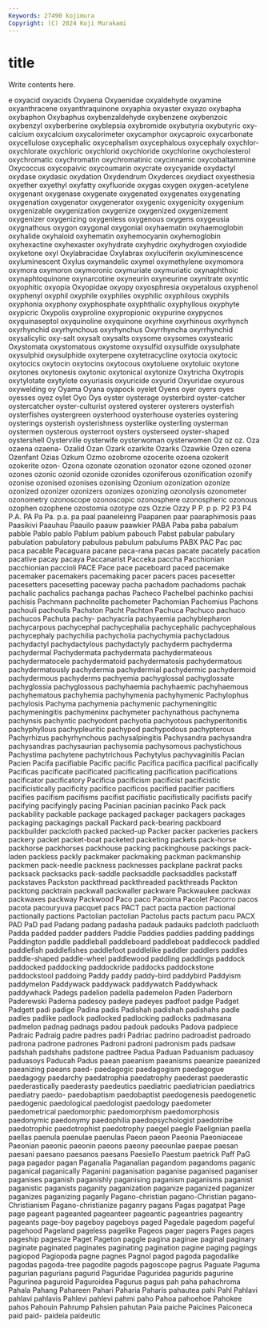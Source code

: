 ```yaml
---
Keywords: 27490 kojimura
Copyright: (C) 2024 Koji Murakami
---
```


# title

Write contents here.



e oxyacid oxyacids Oxyaena Oxyaenidae oxyaldehyde
oxyamine oxyanthracene oxyanthraquinone oxyaphia oxyaster oxyazo oxybapha oxybaphon Oxybaphus oxybenzaldehyde
oxybenzene oxybenzoic oxybenzyl oxyberberine oxyblepsia oxybromide oxybutyria oxybutyric oxy-calcium oxycalcium
oxycalorimeter oxycamphor oxycaproic oxycarbonate oxycellulose oxycephalic oxycephalism oxycephalous oxycephaly oxychlor-
oxychlorate oxychloric oxychlorid oxychloride oxychlorine oxycholesterol oxychromatic oxychromatin oxychromatinic oxycinnamic
oxycobaltammine Oxycoccus oxycopaivic oxycoumarin oxycrate oxycyanide oxydactyl oxydase oxydasic oxydation
Oxydendrum Oxyderces oxydiact oxyesthesia oxyether oxyethyl oxyfatty oxyfluoride oxygas oxygen
oxygen-acetylene oxygenant oxygenase oxygenate oxygenated oxygenates oxygenating oxygenation oxygenator oxygenerator
oxygenic oxygenicity oxygenium oxygenizable oxygenization oxygenize oxygenized oxygenizement oxygenizer oxygenizing
oxygenless oxygenous oxygens oxygeusia oxygnathous oxygon oxygonal oxygonial oxyhaematin oxyhaemoglobin
oxyhalide oxyhaloid oxyhematin oxyhemocyanin oxyhemoglobin oxyhexactine oxyhexaster oxyhydrate oxyhydric oxyhydrogen
oxyiodide oxyketone oxyl Oxylabracidae Oxylabrax oxyluciferin oxyluminescence oxyluminescent Oxylus oxymandelic
oxymel oxymethylene oxymomora oxymora oxymoron oxymoronic oxymuriate oxymuriatic oxynaphthoic oxynaphtoquinone
oxynarcotine oxyneurin oxyneurine oxynitrate oxyntic oxyophitic oxyopia Oxyopidae oxyopy oxyosphresia
oxypetalous oxyphenol oxyphenyl oxyphil oxyphile oxyphiles oxyphilic oxyphilous oxyphils oxyphonia
oxyphony oxyphosphate oxyphthalic oxyphyllous oxyphyte oxypicric Oxypolis oxyproline oxypropionic oxypurine
oxypycnos oxyquinaseptol oxyquinoline oxyquinone oxyrhine oxyrhinous oxyrhynch oxyrhynchid oxyrhynchous oxyrhynchus
Oxyrrhyncha oxyrrhynchid oxysalicylic oxy-salt oxysalt oxysalts oxysome oxysomes oxystearic Oxystomata
oxystomatous oxystome oxysulfid oxysulfide oxysulphate oxysulphid oxysulphide oxyterpene oxytetracycline oxytocia
oxytocic oxytocics oxytocin oxytocins oxytocous oxytoluene oxytoluic oxytone oxytones oxytonesis
oxytonic oxytonical oxytonize Oxytricha Oxytropis oxytylotate oxytylote oxyuriasis oxyuricide oxyurid
Oxyuridae oxyurous oxywelding oy Oyama Oyana oyapock oyelet Oyens oyer
oyers oyes oyesses oyez oylet Oyo Oys oyster oysterage oysterbird
oyster-catcher oystercatcher oyster-culturist oystered oysterer oysterers oysterfish oysterfishes oystergreen oysterhood
oysterhouse oysteries oystering oysterings oysterish oysterishness oysterlike oysterling oysterman oystermen
oysterous oysterroot oysters oysterseed oyster-shaped oystershell Oysterville oysterwife oysterwoman oysterwomen
Oz oz oz. Oza ozaena ozaena- Ozalid Ozan Ozark ozarkite
Ozarks Ozawkie Ozen ozena Ozenfant Ozias Ozkum Ozmo ozobrome ozocerite
ozoena ozokerit ozokerite ozon- Ozona ozonate ozonation ozonator ozone ozoned
ozoner ozones ozonic ozonid ozonide ozonides ozoniferous ozonification ozonify ozonise
ozonised ozonises ozonising Ozonium ozonization ozonize ozonized ozonizer ozonizers ozonizes
ozonizing ozonolysis ozonometer ozonometry ozonoscope ozonoscopic ozonosphere ozonospheric ozonous ozophen
ozophene ozostomia ozotype ozs Ozzie Ozzy P P. p p.
P2 P3 P4 P.A. PA Pa Pa. p.a. pa paal
paaneleinrg Paapanen paar paaraphimosis paas Paasikivi Paauhau Paauilo paauw paawkier
PABA Paba paba pabalum pabble Pablo pablo Pablum pablum pabouch
Pabst pabular pabulary pabulation pabulatory pabulous pabulum pabulums PABX PAC
Pac pac paca pacable Pacaguara pacane paca-rana pacas pacate pacately
pacation pacative pacay pacaya Paccanarist Pacceka paccha Pacchionian pacchionian paccioli
PACE Pace pace paceboard paced pacemake pacemaker pacemakers pacemaking pacer
pacers paces pacesetter pacesetters pacesetting paceway pacha pachadom pachadoms pachak
pachalic pachalics pachanga pachas Pacheco Pachelbel pachinko pachisi pachisis Pachmann
pachnolite pachometer Pachomian Pachomius Pachons pachouli pachoulis Pachston Pacht Pachton
Pachuca Pachuco pachuco pachucos Pachuta pachy- pachyacria pachyaemia pachyblepharon pachycarpous
pachycephal pachycephalia pachycephalic pachycephalous pachycephaly pachychilia pachycholia pachychymia pachycladous pachydactyl
pachydactylous pachydactyly pachyderm pachyderma pachydermal Pachydermata pachydermata pachydermateous pachydermatocele pachydermatoid
pachydermatosis pachydermatous pachydermatously pachydermia pachydermial pachydermic pachydermoid pachydermous pachyderms pachyemia
pachyglossal pachyglossate pachyglossia pachyglossous pachyhaemia pachyhaemic pachyhaemous pachyhematous pachyhemia pachyhymenia
pachyhymenic Pachylophus pachylosis Pachyma pachymenia pachymenic pachymeningitic pachymeningitis pachymeninx pachymeter
pachynathous pachynema pachynsis pachyntic pachyodont pachyotia pachyotous pachyperitonitis pachyphyllous pachypleuritic
pachypod pachypodous pachypterous Pachyrhizus pachyrhynchous pachysalpingitis Pachysandra pachysandra pachysandras pachysaurian
pachysomia pachysomous pachystichous Pachystima pachytene pachytrichous Pachytylus pachyvaginitis Pacian Pacien
Pacifa pacifiable Pacific pacific Pacifica pacifica pacifical pacifically Pacificas pacificate
pacificated pacificating pacification pacifications pacificator pacificatory Pacificia pacificism pacificist pacificistic
pacificistically pacificity pacifico pacificos pacified pacifier pacifiers pacifies pacifism pacifisms
pacifist pacifistic pacifistically pacifists pacify pacifying pacifyingly pacing Pacinian pacinian
pacinko Pack pack packability packable package packaged packager packagers packages
packaging packagings packall Packard pack-bearing packboard packbuilder packcloth packed packed-up
Packer packer packeries packers packery packet packet-boat packeted packeting packets
pack-horse packhorse packhorses packhouse packing packinghouse packings pack-laden packless packly
packmaker packmaking packman packmanship packmen pack-needle packness packnesses packplane packrat
packs packsack packsacks pack-saddle packsaddle packsaddles packstaff packstaves Packston packthread
packthreaded packthreads Packton packtong packtrain packwall packwaller packware Packwaukee packwax
packwaxes packway Packwood Paco paco Pacoima Pacolet Pacorro pacos pacota
pacouryuva pacquet pacs PACT pact pacta paction pactional pactionally pactions
Pactolian pactolian Pactolus pacts pactum pacu PACX PAD PaD pad
Padang padang padasha padauk padauks padcloth padcluoth Padda padded padder
padders Paddie Paddies paddies padding paddings Paddington paddle paddleball paddleboard
paddleboat paddlecock paddled paddlefish paddlefishes paddlefoot paddlelike paddler paddlers paddles
paddle-shaped paddle-wheel paddlewood paddling paddlings paddock paddocked paddocking paddockride paddocks
paddockstone paddockstool paddoing Paddy paddy paddy-bird paddybird Paddyism paddymelon Paddywack
paddywack paddywatch Paddywhack paddywhack Padegs padelion padella pademelon Paden Paderborn
Paderewski Paderna padesoy padeye padeyes padfoot padge Padget Padgett padi
padige Padina padis Padishah padishah padishahs padle padles padlike padlock
padlocked padlocking padlocks padmasana padmelon padnag padnags padou padouk padouks
Padova padpiece Padraic Padraig padre padres padri Padriac padrino padroadist
padroado padrona padrone padrones Padroni padroni padronism pads padsaw padshah
padshahs padstone padtree Padua Paduan Paduanism paduasoy paduasoys Paducah Padus
paean paeanism paeanisms paeanize paeanized paeanizing paeans paed- paedagogic paedagogism
paedagogue paedagogy paedarchy paedatrophia paedatrophy paederast paederastic paederastically paederasty paedeutics
paediatric paediatrician paediatrics paediatry paedo- paedobaptism paedobaptist paedogenesis paedogenetic paedogenic
paedological paedologist paedology paedometer paedometrical paedomorphic paedomorphism paedomorphosis paedonymic paedonymy
paedophilia paedopsychologist paedotribe paedotrophic paedotrophist paedotrophy paegel paegle Paelignian paella
paellas paenula paenulae paenulas Paeon paeon Paeonia Paeoniaceae Paeonian paeonic
paeonin paeons paeony paeounlae paepae paesan paesani paesano paesanos paesans
Paesiello Paestum paetrick Paff PaG paga pagador pagan Paganalia Paganalian
pagandom pagandoms paganic paganical paganically Paganini paganisation paganise paganised paganiser
paganises paganish paganishly paganising paganism paganisms paganist paganistic paganists paganity
paganization paganize paganized paganizer paganizes paganizing paganly Pagano-christian pagano-Christian pagano-Christianism
Pagano-christianize paganry pagans Pagas pagatpat Page page pageant pageanted pageanteer
pageantic pageantries pageantry pageants page-boy pageboy pageboys paged Pagedale pagedom
pageful pagehood Pageland pageless pagelike Pageos pager pagers Pages pages
pageship pagesize Paget Pageton paggle pagina paginae paginal paginary paginate
paginated paginates paginating pagination pagine paging pagings pagiopod Pagiopoda pagne
pagnes Pagnol pagod pagoda pagodalike pagodas pagoda-tree pagodite pagods pagoscope
pagrus Paguate Paguma pagurian pagurians pagurid Paguridae Paguridea pagurids pagurine
Pagurinea paguroid Paguroidea Pagurus pagus pah paha pahachroma Pahala Pahang
Pahareen Pahari Paharia Paharis pahautea pahi Pahl Pahlavi pahlavi pahlavis
Pahlevi pahlevi pahmi paho Pahoa pahoehoe Pahokee pahos Pahouin Pahrump
Pahsien pahutan Paia paiche Paicines Paiconeca paid paid- paideia paideutic
